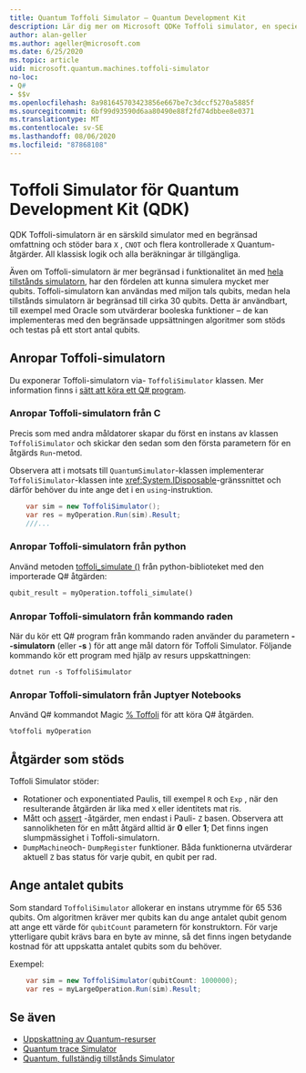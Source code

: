 ```yaml
---
title: Quantum Toffoli Simulator – Quantum Development Kit
description: Lär dig mer om Microsoft QDKe Toffoli simulator, en speciell funktion Quantum simulator som kan användas med miljon tals qubits.
author: alan-geller
ms.author: ageller@microsoft.com
ms.date: 6/25/2020
ms.topic: article
uid: microsoft.quantum.machines.toffoli-simulator
no-loc:
- Q#
- $$v
ms.openlocfilehash: 8a981645703423856e667be7c3dccf5270a5885f
ms.sourcegitcommit: 6bf99d93590d6aa80490e88f2fd74dbbee8e0371
ms.translationtype: MT
ms.contentlocale: sv-SE
ms.lasthandoff: 08/06/2020
ms.locfileid: "87868108"
---
```

# <a name="quantum-development-kit-qdk-toffoli-simulator"></a>Toffoli Simulator för Quantum Development Kit (QDK)

QDK Toffoli-simulatorn är en särskild simulator med en begränsad omfattning och stöder bara `X` , `CNOT` och flera kontrollerade `X` Quantum-åtgärder. All klassisk logik och alla beräkningar är tillgängliga.

Även om Toffoli-simulatorn är mer begränsad i funktionalitet än med [hela tillstånds simulatorn](xref:microsoft.quantum.machines.full-state-simulator), har den fördelen att kunna simulera mycket mer qubits. Toffoli-simulatorn kan användas med miljon tals qubits, medan hela tillstånds simulatorn är begränsad till cirka 30 qubits. Detta är användbart, till exempel med Oracle som utvärderar booleska funktioner – de kan implementeras med den begränsade uppsättningen algoritmer som stöds och testas på ett stort antal qubits.

## <a name="invoking-the-toffoli-simulator"></a>Anropar Toffoli-simulatorn

Du exponerar Toffoli-simulatorn via- `ToffoliSimulator` klassen. Mer information finns i [sätt att köra ett Q# program](xref:microsoft.quantum.guide.host-programs).

### <a name="invoking-the-toffoli-simulator-from-c"></a>Anropar Toffoli-simulatorn från C #

Precis som med andra måldatorer skapar du först en instans av klassen `ToffoliSimulator` och skickar den sedan som den första parametern för en åtgärds `Run`-metod.

Observera att i motsats till `QuantumSimulator`-klassen implementerar `ToffoliSimulator`-klassen inte <xref:System.IDisposable>-gränssnittet och därför behöver du inte ange det i en `using`-instruktion.

```csharp
    var sim = new ToffoliSimulator();
    var res = myOperation.Run(sim).Result;
    ///...
```

### <a name="invoking-the-toffoli-simulator-from-python"></a>Anropar Toffoli-simulatorn från python

Använd metoden [toffoli_simulate ()](https://docs.microsoft.com/python/qsharp/qsharp.loader.qsharpcallable) från python-biblioteket med den importerade Q# åtgärden:

```python
qubit_result = myOperation.toffoli_simulate()
```

### <a name="invoking-the-toffoli-simulator-from-the-command-line"></a>Anropar Toffoli-simulatorn från kommando raden

När du kör ett Q# program från kommando raden använder du parametern **--simulatorn** (eller **-s** ) för att ange mål datorn för Toffoli Simulator. Följande kommando kör ett program med hjälp av resurs uppskattningen: 

```dotnetcli
dotnet run -s ToffoliSimulator
```

### <a name="invoking-the-toffoli-simulator-from-juptyer-notebooks"></a>Anropar Toffoli-simulatorn från Juptyer Notebooks

Använd Q# kommandot Magic [% Toffoli](xref:microsoft.quantum.iqsharp.magic-ref.toffoli) för att köra Q# åtgärden.

```
%toffoli myOperation
```

## <a name="supported-operations"></a>Åtgärder som stöds

Toffoli Simulator stöder:

* Rotationer och exponentiated Paulis, till exempel `R` och `Exp` , när den resulterande åtgärden är lika med `X` eller identitets mat ris.
* Mått och [assert](xref:microsoft.quantum.diagnostics.assertmeasurement) -åtgärder, men endast i Pauli- `Z` basen. Observera att sannolikheten för en mått åtgärd alltid är **0** eller **1**; Det finns ingen slumpmässighet i Toffoli-simulatorn.
* `DumpMachine`och- `DumpRegister` funktioner.
Båda funktionerna utvärderar aktuell `Z` bas status för varje qubit, en qubit per rad.

## <a name="specifying-the-number-of-qubits"></a>Ange antalet qubits

Som standard `ToffoliSimulator` allokerar en instans utrymme för 65 536 qubits.
Om algoritmen kräver mer qubits kan du ange antalet qubit genom att ange ett värde för `qubitCount` parametern för konstruktorn.
För varje ytterligare qubit krävs bara en byte av minne, så det finns ingen betydande kostnad för att uppskatta antalet qubits som du behöver.

Exempel:

```csharp
    var sim = new ToffoliSimulator(qubitCount: 1000000);
    var res = myLargeOperation.Run(sim).Result;
```

## <a name="see-also"></a>Se även

- [Uppskattning av Quantum-resurser](xref:microsoft.quantum.machines.resources-estimator)
- [Quantum trace Simulator](xref:microsoft.quantum.machines.qc-trace-simulator.intro)
- [Quantum, fullständig tillstånds Simulator](xref:microsoft.quantum.machines.full-state-simulator) 